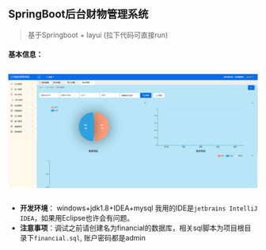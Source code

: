 ##                                 SpringBoot后台财物管理系统

> 基于Springboot + layui  (拉下代码可直接run)
#### 基本信息：
![indexDemo.png](indexDemo.png)
-
- **开发环境**： windows+jdk1.8+IDEA+mysql
我用的IDE是`jetbrains IntelliJ IDEA`，如果用Eclipse也许会有问题。
- **注意事项**：调试之前请创建名为financial的数据库，相关sql脚本为项目根目录下`financial.sql`, 账户密码都是admin



